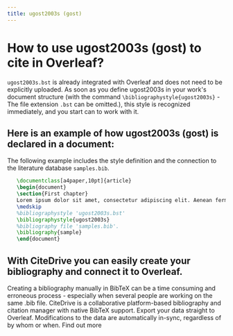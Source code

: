 ```yaml
---
title: ugost2003s (gost)
---
```


# How to use ugost2003s (gost) to cite in Overleaf? 
`ugost2003s.bst` is already integrated with Overleaf and does not need to be explicitly uploaded. As soon as you define ugost2003s in your work's document structure (with the command `\bibliographystyle{ugost2003s}` - The file extension `.bst` can be omitted.), this style is recognized immediately, and you start can to work with it.

## Here is an example of how ugost2003s (gost) is declared in a document:
The following example includes the style definition and the connection to the literature database `samples.bib`.
```tex
   \documentclass[a4paper,10pt]{article}
   \begin{document}
   \section{First chapter}
   Lorem ipsum dolor sit amet, consectetur adipiscing elit. Aenean fermentum justo massa, ut maximus mauris sodales et. Aenean vel elit a erat rhoncus pharetra.
   \medskip
   %bibliographystyle 'ugost2003s.bst'
   \bibliographystyle{ugost2003s}
   %bibliography file 'samples.bib'.
   \bibliography{sample}
   \end{document}
```

## With CiteDrive you can easily create your bibliography and connect it to Overleaf. 
Creating a bibliography manually in BibTeX can be a time consuming and erroneous process - especially when several people are working on the same .bib file. CiteDrive is a collaborative platform-based bibliography and citation manager with native BibTeX support. Export your data straight to Overleaf. Modifications to the data are automatically in-sync, regardless of by whom or when. Find out more